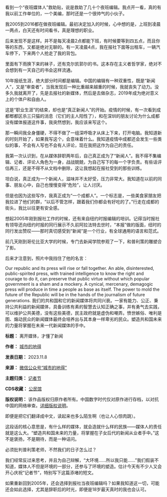 看到一个“夜班媒体人”救助贴，说是救助了几十个夜班编辑。我点开一看，真的有我以前工作单位的，一个美编，那时还是一个很帅气的小伙子。


我2005到2016都在做夜班编辑。最初决定加入的时候，心中想的是，上班到凌晨一两点，白天还有时间看书，真是理想的职业。


后来发现不是这样。并不是每天凌晨2点都能下班，有时候要等到四五点，而且你等的东西，又都是绝对无聊的。有一天凌晨4点，我在报社下面等出租车，一辆汽车停下，下来两个人抢走了我的背包。


里面有下雨换下来的袜子，还有克尔凯郭尔的书。这本存在主义者哲学家，绝对不会想到有一天自己的书会这样流通。


10年报纸生涯，绝大部分时间都是编辑。中国的编辑有一种双重性，既是“新闻人”，又是“审查者”，当我发现后一种比重越来越重的时候，我就丧失了动力。没多久我就离开了，先是去报社的新媒体，然后是去做杂志，2019年成为绝对意义上的个体户和自由人。


这是“职业生涯”的结束，却也是“真正新闻人”的开始。疫情的时候，有一次看到成都郫都区杀三只猫的消息（它们的主人阳性了），和在深圳的朋友讨论为什么成都没有媒体报道这件事，我突然想到，我应该来写这个。


那一瞬间我全身僵硬，不得不做了一组深呼吸才从床上下来，打开电脑。我知道新的时刻开始了，如果我写这个，会意味着什么。我知道疫情中成都还会发生一些类似的事，不会有人写也不会有人评论，现在我把这作为自己的责任。


我第一次认识到，在从媒体辞职两年后，自己真正成为了“新闻人”。我不得不集编辑、记者、评论人角色为一身，战战兢兢，为自己写下的每一个字负责。有些话评估再三，还是不得不从文档中删除，这让我想起在报社受到的那些训练。


坦白说，真正成为一个新闻人，滋味并不太好受，压力非常大。我知道在以前的同事、朋友心中，自己也慢慢变得“危险”，让人讨厌。


但是也因为这些写作，我真正成为“一个成都人”。一个标志是，一些美食家朋友把我拉进了他们的群，“以后不管怎样，跟着我们你都会有好吃的了。”行走在成都的街头，我比以往更有安全感。


想起2005年刚到报社工作的时候，还有来自纽约时报编辑的培训。记得当时报社有领导还向纽约时报的同行展示不久前阿拉法特去世时，“本报”做的版面，纽时的同行发出赞叹——那时真切感受到“新闻”是一个行业，有全球通用的语言和范式。


前几天刚到哥伦比亚大学的时候，专门去新闻学院参观了一下，和普利策的雕塑合了影。


后来才注意到，照片中我挡住了他的名言：


Our republic and its press will rise or fall together. An able, disinterested, public-spirited press, with trained intelligence to know the right and courage to do it, can preserve that public virtue without which popular government is a sham and a mockery. A cynical, mercenary, demagogic press will produce in time a people as base as itself. The power to mold the future of the Republic will be in the hands of the journalism of future generations. 我们的共和国和它的新闻媒体将共同兴衰。一家有能力、公正、秉持公共利益的新闻媒体，具备训练有素的智慧去认知正确之事，并有勇气去实践，可以维护公共美德，没有这些美德，民主政府就是虚伪和嘲弄。愤世嫉俗、唯利是图、煽动民众的新闻媒体最终会培养出与其本身一样卑劣的民众。塑造共和国未来的力量将掌握在未来一代新闻媒体的手中。




**标题：** 离开媒体，才懂了新闻  

**作者：** [城市的地得](https://chinadigitaltimes.net/space/城市的地得)  

**发表日期：** 2023.11.8  

**来源：** [微信公众号“城市的地得”](https://web.archive.org/web/)  

**主题归类：** [记者节](https://chinadigitaltimes.net/space/记者节)  

**CDS收藏：** [公民馆](https://chinadigitaltimes.net/space/%E5%85%AC%E6%B0%91%E9%A6%86)  

**版权说明：** 该作品版权归原作者所有。中国数字时代仅对原作进行存档，以对抗中国的网络审查。[详细版权说明](https://chinadigitaltimes.net/chinese/copyright)。


即便是把它们翻译成中文，读起来也多么陌生啊（也让人心惊肉跳）。


这段话的核心意思是，有什么样的媒体，就会造就什么样的民族——媒体人的责任就是这么大。“塑造共和国未来的力量，将掌握在子女后代的新闻从业者手中。”这不是褒扬，不是期待，而是一种诘问。


必须批判普利策老师，不然我们的日子怎么过？


我们经常反过来思考，并且为自己辩解，“大环境……所以我只能……”我们假装不知道，媒体人不但是环境的一部分，还参与了环境的塑造。估计今天有不少人又会开心庆祝“记者节”，特别写下这篇添堵的短文。


如果重新回到2005年，还会选择到报社当夜班编辑吗？如果我知道这一切，可能还会如此选择，尤其是辞职后的时光，即便是18岁最天真时的我也会认可。‍‍‍‍‍‍‍‍‍‍‍‍‍‍‍‍‍‍‍‍‍‍‍‍‍‍‍‍‍‍‍‍‍‍‍‍‍‍‍‍‍‍‍‍‍‍‍‍‍‍‍‍‍‍

